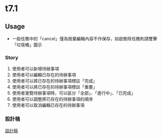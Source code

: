# t7.1

## Usage
* 一般任務中的「cancel」僅為捨棄編輯內容不作保存，如欲刪除任務則請雙擊「垃圾桶」圖示

### Story

1. 使用者可以新增待辦事項
2. 使用者可以編輯已存在的待辦事項
3. 使用者可以將已存在的待辦事項標註「完成」
4. 使用者可以將已存在的待辦事項標註「重要」
5. 使用者瀏覽待辦事項時，可以區分「全部」、「進行中」、「已完成」
6. 使用者可以調整將已存在的待辦事項的順序
7. 使用者可以取消編輯已存在的待辦事項

### 設計稿

[設計稿](https://hexschool.github.io/THE_F2E_Design/todolist/)
